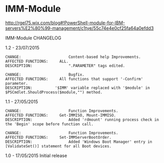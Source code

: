 # IMM-Module

http://rgel75.wix.com/blog#!PowerShell-module-for-IBM-servers%E2%80%99-management/c1tye/55c74e4e0cf25fa64a0efdd3

IMM-Module CHANGELOG

1.2 - 23/07/2015

	CHANGE:			      		Content-based help Improvements.
	AFFECTED FUNCTIONS:		ALL.
	DESCRIPTION:	    		".PARAMETER" tags edited.
	
	CHANGE:			      		Bugfix.
	AFFECTED FUNCTIONS:		All functions that support '-Confirm' parameter.
	DESCRIPTION:          '$IMM' variable replaced with '$module' in $PSCmdlet.ShouldProcess($module,"") method.

1.1 - 27/05/2015
	
	CHANGE:		      			Function Improvements.
	AFFECTED FUNCTIONS:		Get-IMMISO, Mount-IMMISO.
	DESCRIPTION:	    		Added 'rdmount' running process check in the 'Begin' scope before function call.
	
	CHANGE:			      		Function Improvements.
	AFFECTED FUNCTIONS:		Set-IMMServerBootOrder.
	DESCRIPTION:    			Added 'Windows Boot Manager' entry in [ValidateSet()] statement for all Boot devices.

1.0 - 17/05/2015        Initial release
